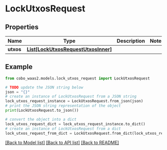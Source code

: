 # LockUtxosRequest


## Properties

Name | Type | Description | Notes
------------ | ------------- | ------------- | -------------
**utxos** | [**List[LockUtxosRequestUtxosInner]**](LockUtxosRequestUtxosInner.md) |  | 

## Example

```python
from cobo_waas2.models.lock_utxos_request import LockUtxosRequest

# TODO update the JSON string below
json = "{}"
# create an instance of LockUtxosRequest from a JSON string
lock_utxos_request_instance = LockUtxosRequest.from_json(json)
# print the JSON string representation of the object
print(LockUtxosRequest.to_json())

# convert the object into a dict
lock_utxos_request_dict = lock_utxos_request_instance.to_dict()
# create an instance of LockUtxosRequest from a dict
lock_utxos_request_from_dict = LockUtxosRequest.from_dict(lock_utxos_request_dict)
```
[[Back to Model list]](../README.md#documentation-for-models) [[Back to API list]](../README.md#documentation-for-api-endpoints) [[Back to README]](../README.md)


